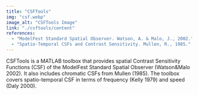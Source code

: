 ```yaml
---
title: "CSFTools"
img: "csf.webp"
image_alt: "CSFTools Image"
link: "./csftools/content"
references:
  - "ModelFest Standard Spatial Observer. Watson, A. & Malo, J., 2002."
  - "Spatio-Temporal CSFs and Contrast Sensitivity. Mullen, R., 1985."
---
```


CSFTools is a MATLAB toolbox that provides spatial Contrast Sensitivity Functions (CSF) of the ModelFest Standard Spatial Observer (Watson&Malo 2002). It also includes chromatic CSFs from Mullen (1985). The toolbox covers spatio-temporal CSF in terms of frequency (Kelly 1979) and speed (Daly 2000).